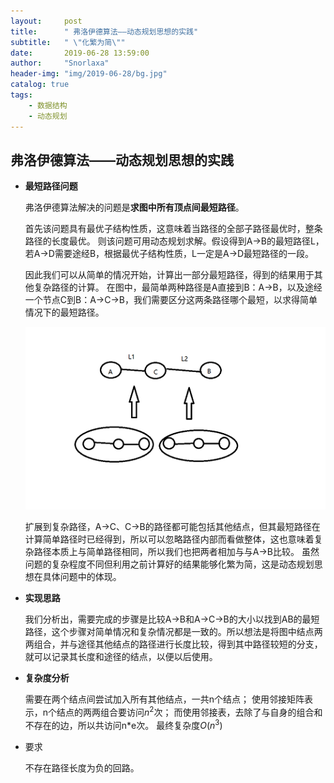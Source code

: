 ```yaml
---
layout:     post
title:      " 弗洛伊德算法——动态规划思想的实践"
subtitle:   " \"化繁为简\""
date:       2019-06-28 13:59:00
author:     "Snorlaxa"
header-img: "img/2019-06-28/bg.jpg"
catalog: true
tags:
    - 数据结构
    - 动态规划
---
```


## 弗洛伊德算法——动态规划思想的实践

+ **最短路径问题**
    
    弗洛伊德算法解决的问题是**求图中所有顶点间最短路径**。
    
    首先该问题具有最优子结构性质，这意味着当路径的全部子路径最优时，整条路径的长度最优。
    则该问题可用动态规划求解。假设得到A->B的最短路径L，若A->D需要途经B，根据最优子结构性质，L一定是A->D最短路径的一段。
    
    因此我们可以从简单的情况开始，计算出一部分最短路径，得到的结果用于其他复杂路径的计算。
    在图中，最简单两种路径是A直接到B：A->B，以及途经一个节点C到B：A->C->B，我们需要区分这两条路径哪个最短，以求得简单情况下的最短路径。
    
    ![复杂情况](/img/2019-06-28/28.jpg)

    扩展到复杂路径，A->C、C->B的路径都可能包括其他结点，但其最短路径在计算简单路径时已经得到，所以可以忽略路径内部而看做整体，这也意味着复杂路径本质上与简单路径相同，所以我们也把两者相加与与A->B比较。
    虽然问题的复杂程度不同但利用之前计算好的结果能够化繁为简，这是动态规划思想在具体问题中的体现。

+ **实现思路**

    我们分析出，需要完成的步骤是比较A->B和A->C->B的大小以找到AB的最短路径，这个步骤对简单情况和复杂情况都是一致的。所以想法是将图中结点两两组合，并与途径其他结点的路径进行长度比较，得到其中路径较短的分支，就可以记录其长度和途径的结点，以便以后使用。

+ **复杂度分析**
    
    需要在两个结点间尝试加入所有其他结点，一共n个结点；
    使用邻接矩阵表示，n个结点的两两组合要访问$n^2$次；
    而使用邻接表，去除了与自身的组合和不存在的边，所以共访问n*e次。
    最终复杂度$O(n^3)$
    
+ 要求

    不存在路径长度为负的回路。
